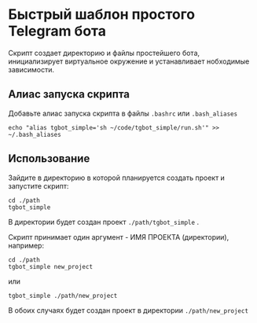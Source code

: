 # Быстрый шаблон простого Telegram бота

Скрипт создает директорию и файлы простейшего бота, инициализирует виртуальное окружение и устанавливает нобходимые зависимости.

## Алиас запуска скрипта

Добавьте алиас запуска скрипта в файлы `.bashrc` или `.bash_aliases`

```shell
echo "alias tgbot_simple='sh ~/code/tgbot_simple/run.sh'" >> ~/.bash_aliases
```

## Использование

Зайдите в директорию в которой планируется создать проект и запустите скрипт:

```shell
cd ./path
tgbot_simple
```

В директории будет создан проект `./path/tgbot_simple` .

Скрипт принимает один аргумент - ИМЯ ПРОЕКТА (директории), например:

```shell
cd ./path
tgbot_simple new_project
```

или

```shell
tgbot_simple ./path/new_project
```

В обоих случаях будет создан проект в директории `./path/new_project`
